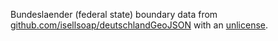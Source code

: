 Bundeslaender (federal state) boundary data from [github.com/isellsoap/deutschlandGeoJSON](https://github.com/isellsoap/deutschlandGeoJSON) with an [unlicense](https://github.com/isellsoap/deutschlandGeoJSON/blob/master/LICENSE.md).
